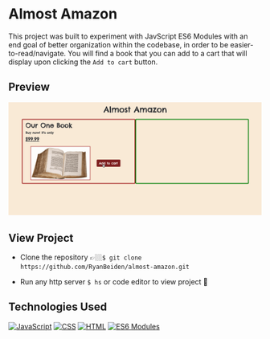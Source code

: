# Almost Amazon

This project was built to experiment with JavScript ES6 Modules with an end goal of better organization within the codebase, in order to be easier-to-read/navigate. You will find a book that you can add to a cart that will display upon clicking the `Add to cart` button.

## Preview

![Almost Amazon Site Demo](./assets/almost-amazon-site-demo.gif)

## View Project
- Clone the repository 👉🏼`$ git clone https://github.com/RyanBeiden/almost-amazon.git`

- Run any http server `$ hs` or code editor to view project 👀

## Technologies Used
[![JavaScript](https://img.shields.io/badge/-JavaScript-2c9fcc?style=flat-square)](#) [![CSS](https://img.shields.io/badge/-CSS-2c9fcc?style=flat-square)](#) [![HTML](https://img.shields.io/badge/-HTML-2c9fcc?style=flat-square)](#) [![ES6 Modules](https://img.shields.io/badge/-ES6%20Modules-2c9fcc?style=flat-square)](#)
